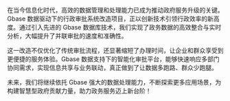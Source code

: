 在当今信息化时代，高效的数据管理和处理能力已成为推动政府服务升级的关键。Gbase 数据驱动下的行政审批系统改造项目，正以创新技术引领行政效率的新高度。通过引入先进的 Gbase 数据库技术，我们实现了政务数据的高效整合与实时分析，大幅提升了并联审批的速度和准确性。

这一改造不仅优化了传统审批流程，还显著缩短了办理时间，让企业和群众享受到更便捷的服务体验。Gbase 数据支持下的智能化审批平台，能够快速响应多部门协同需求，实现信息共享与业务联动，真正做到了让数据多跑路、群众少跑腿。

未来，我们将继续依托 Gbase 强大的数据处理能力，不断探索更多应用场景，为构建智慧型政府贡献力量，助力政务服务迈上新台阶！